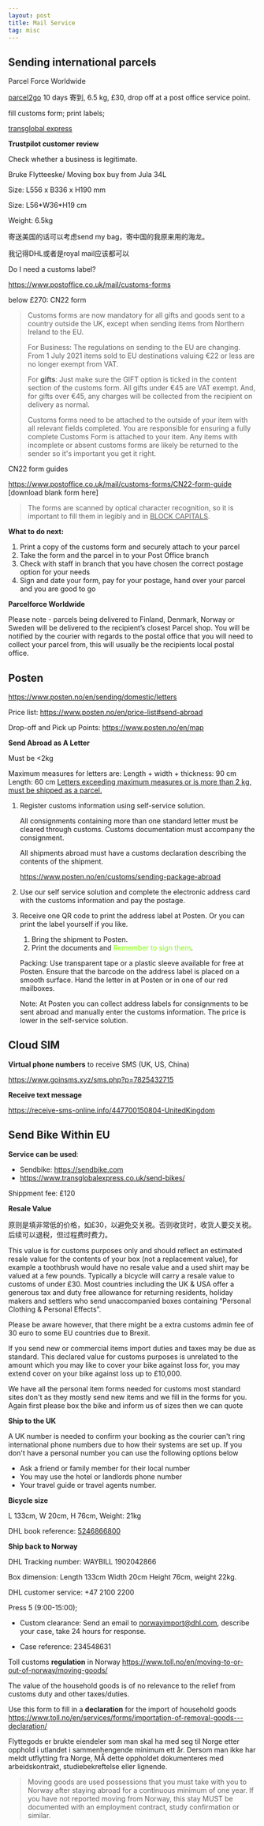 ```yaml
---
layout: post
title: Mail Service
tag: misc
---
```


## Sending international parcels

Parcel Force Worldwide

[parcel2go](https://www.parcel2go.com/) 10 days 寄到, 6.5 kg, £30, drop off at a post office service point.

fill customs form; print labels;

[transglobal express](https://www.transglobalexpress.co.uk/?gclid=EAIaIQobChMI_dfLq_eh9gIVybHtCh1pcQmSEAAYASAAEgIWzPD_BwE)



**Trustpilot customer review**

Check whether a business is legitimate.



Bruke Flytteeske/ Moving box buy from Jula 34L

Size: L556 x B336 x H190 mm



Size: L56\*W36\*H19 cm 

Weight: 6.5kg

寄送美国的话可以考虑send my bag，寄中国的我原来用的海龙。

我记得DHL或者是royal mail应该都可以



Do I need a customs label?

<https://www.postoffice.co.uk/mail/customs-forms>

below £270: CN22 form

>   Customs forms are now mandatory for all gifts and goods sent to a country outside the UK, except when sending items from Northern Ireland to the EU.
>
>   For Business: The regulations on sending to the EU are changing. From 1 July 2021 items sold to EU destinations valuing €22 or less are no longer exempt from VAT.
>
>   For **gifts**: Just make sure the GIFT option is ticked in the content section of the customs form. All gifts under €45 are VAT exempt. And, for gifts over €45, any charges will be collected from the recipient on delivery as normal.
>
>   Customs forms need to be attached to the outside of your item with all relevant fields completed. You are responsible for ensuring a fully complete Customs Form is attached to your item. Any items with incomplete or absent customs forms are likely be returned to the sender so it's important you get it right.

CN22 form guides

<https://www.postoffice.co.uk/mail/customs-forms/CN22-form-guide> [download blank form here]

>   The forms are scanned by optical character recognition, so it is important to fill them in legibly and in <u>BLOCK CAPITALS</u>.



**What to do next:**

1.  Print a copy of the customs form and securely attach to your parcel
2.  Take the form and the parcel in to your Post Office branch
3.  Check with staff in branch that you have chosen the correct postage option for your needs
4.  Sign and date your form, pay for your postage, hand over your parcel and you are good to go



**Parcelforce Worldwide**

Please note - parcels being delivered to Finland, Denmark, Norway or Sweden will be delivered to the recipient’s closest Parcel shop. You will be notified by the courier with regards to the postal office that you will need to collect your parcel from, this will usually be the recipients local postal office.



## Posten

<https://www.posten.no/en/sending/domestic/letters>

Price list: <https://www.posten.no/en/price-list#send-abroad>

Drop-off and Pick up Points: <https://www.posten.no/en/map>



**Send Abroad as A Letter**

Must be <2kg

Maximum measures for letters are:
Length + width + thickness: 90 cm
Length: 60 cm
[Letters exceeding maximum measures or is more than 2 kg, must be shipped as a parcel.](https://www.posten.no/en/sending/sending-abroad/send-packages-overseas)

1. Register customs information using self-service solution.

   All consignments containing more than one standard letter must be cleared through customs. Customs documentation must accompany the consignment.

   All shipments abroad must have a customs declaration describing the contents of the shipment.

   <https://www.posten.no/en/customs/sending-package-abroad>

2. Use our self service solution and complete the electronic address card with the customs information and pay the postage. 

3. Receive one QR code to print the address label at Posten. Or you can print the label yourself if you like.

   1. Bring the shipment to Posten.
   2. Print the documents and <span style='color:chartreuse'>Remember to sign them</span>.

   Packing: Use transparent tape or a plastic sleeve available for free at Posten. Ensure that the barcode on the address label is placed on a smooth surface. Hand the letter in at Posten or in one of our red mailboxes.

   Note: At Posten you can collect address labels for consignments to be sent abroad and manually enter the customs information. The price is lower in the self-service solution. 

   



## Cloud SIM

**Virtual phone numbers** to receive SMS (UK, US, China)

<https://www.goinsms.xyz/sms.php?p=7825432715>

**Receive text message**

<https://receive-sms-online.info/447700150804-UnitedKingdom>



## Send Bike Within EU

**Service can be used**:

- Sendbike: <https://sendbike.com>
- <https://www.transglobalexpress.co.uk/send-bikes/>

Shippment fee: £120



**Resale Value**

原则是填非常低的价格，如£30，以避免交关税。否则收货时，收货人要交关税。后续可以退税，但过程费时费力。

This value is for customs purposes only and should reflect an estimated resale value for the contents of your box (not a replacement value), for example a toothbrush would have no resale value and a used shirt may be valued at a few pounds. Typically a bicycle will carry a resale value to customs of under £30.  Most countries including the UK & USA offer a generous tax and duty free allowance for returning residents, holiday makers and settlers who send unaccompanied boxes containing “Personal Clothing & Personal Effects”. 

Please be aware however, that there might be a extra customs admin fee of 30 euro to some EU countries due to Brexit.  

If you send new or commercial items import duties and taxes may be due as standard.  This declared value for customs purposes is unrelated to the amount which you may like to cover your bike against loss for, you may extend cover on your bike against loss up to £10,000.

We have all the personal item forms needed for customs most standard sites don't as they mostly send new items and we fill in the forms for you. Again first please box the bike and inform us of sizes then we can quote



**Ship to the UK**

A UK number is needed to confirm your booking as the courier can't ring international phone numbers due to how their systems are set up. If you don't have a personal number you can use the following options below  

-   Ask a friend or family member for their local number 
-   You may use the hotel or landlords phone number 
-   Your travel guide or travel agents number.

**Bicycle size**

L 133cm, W 20cm, H 76cm, Weight: 21kg

DHL book reference: [5246866800](https://urldefense.proofpoint.com/v2/url?u=https-3A__mydhl.express.dhl_us_en_tracking.html-23_results-3Fid-3D5246866800&d=DwMCaQ&c=slrrB7dE8n7gBJbeO0g-IQ&r=3FKluZLEkplYZiqZlAL_UA&m=MJjE0u82ArPrGoSmfqhc-w_ec0uZ6tT3eH15Y6PAjiKhaYab-XpqtZfNxsabdAWG&s=CK-ZsODwAktjkmKI95v1rY8RpvoTyQIc8X8MhO-VHxM&e=)





**Ship back to Norway**

DHL Tracking number: WAYBILL 1902042866

Box dimension: Length 133cm Width 20cm Height 76cm, weight 22kg.



DHL customer service: +47 2100 2200

Press 5 (9:00-15:00); 

- Custom clearance: Send an email to [norwayimport@dhl.com](mailto:norwayimport@dhl.com), describe your case, take 24 hours for response.

- Case reference: 234548631



Toll customs **regulation** in Norway
<https://www.toll.no/en/moving-to-or-out-of-norway/moving-goods/>

The value of the household goods is of no relevance to the relief from customs duty and other taxes/duties.



Use this form to fill in a **declaration** for the import of household goods
<https://www.toll.no/en/services/forms/importation-of-removal-goods---declaration/>

Flyttegods er brukte eiendeler som man skal ha med seg til Norge etter opphold i utlandet i sammenhengende minimum ett år. Dersom man ikke har meldt utflytting fra Norge, MÅ dette oppholdet dokumenteres med arbeidskontrakt, studiebekreftelse eller lignende.

> Moving goods are used possessions that you must take with you to Norway after staying abroad for a continuous minimum of one year. If you have not reported moving from Norway, this stay MUST be documented with an employment contract, study confirmation or similar.
